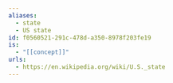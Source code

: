 ```yaml
---
aliases:
  - state
  - US state
id: f0560521-291c-478d-a350-8978f203fe19
is:
  - "[[concept]]"
urls:
  - https://en.wikipedia.org/wiki/U.S._state
---
```

